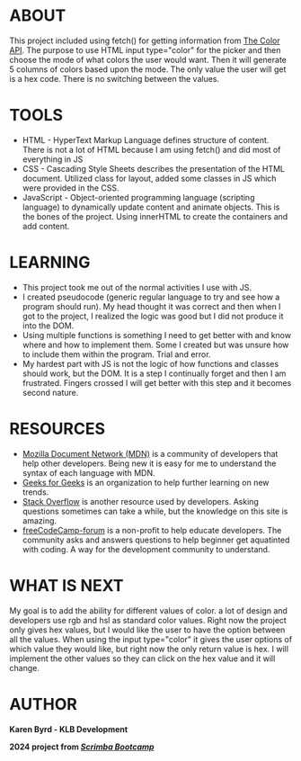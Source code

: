 # ABOUT
This project included using fetch() for getting information from [The Color API](https://www.thecolorapi.com/). The purpose to use HTML input type="color" for the picker and then choose the mode of what colors the user would want. Then it will generate 5 columns of colors based upon the mode. The only value the user will get is a hex code. There is no switching between the values. 
# TOOLS
- HTML - HyperText Markup Language defines structure of content. There is not a lot of HTML because I am using fetch() and did most of everything in JS
- CSS - Cascading Style Sheets describes the presentation of the HTML document. Utilized class for layout, added some classes in JS which were provided in the CSS.
- JavaScript - Object-oriented programming language (scripting language) to dynamically update content and animate objects. This is the bones of the project. Using innerHTML to create the containers and add content. 
# LEARNING
- This project took me out of the normal activities I use with JS. 
- I created pseudocode (generic regular language to try and see how a program should run). My head thought it was correct and then when I got to the project, I realized the logic was good but I did not produce it into the DOM. 
- Using multiple functions is something I need to get better with and know where and how to implement them. Some I created but was unsure how to include them within the program. Trial and error. 
- My hardest part with JS is not the logic of how functions and classes should work, but the DOM. It is a step I continually forget and then I am frustrated. Fingers crossed I will get better with this step and it becomes second nature.
# RESOURCES
- [Mozilla Document Network (MDN)](https://developer.mozilla.org/en-US/) is a community of developers that help other developers. Being new it is easy for me to understand the syntax of each language with MDN.
- [Geeks for Geeks](https://www.geeksforgeeks.org/) is an organization to help further learning on new trends.
- [Stack Overflow](https://stackoverflow.com/) is another resource used by developers. Asking questions sometimes can take a while, but the knowledge on this site is amazing.
- [freeCodeCamp-forum](https://forum.freecodecamp.org/) is a non-profit to help educate developers. The community asks and answers questions to help beginner get aquatinted with coding. A way for the development community to understand.
# WHAT IS NEXT
My goal is to add the ability for different values of color. a lot of design and developers use rgb and hsl as standard color values. Right now the project only gives hex values, but I would like the user to have the option between all the values. 
When using the input type="color" it gives the user options of which value they would like, but right now the only return value is hex. 
I will implement the other values so they can click on the hex value and it will change.
# AUTHOR
**Karen Byrd - KLB Development**

**2024 project from *[Scrimba Bootcamp](https://scrimba.com)***